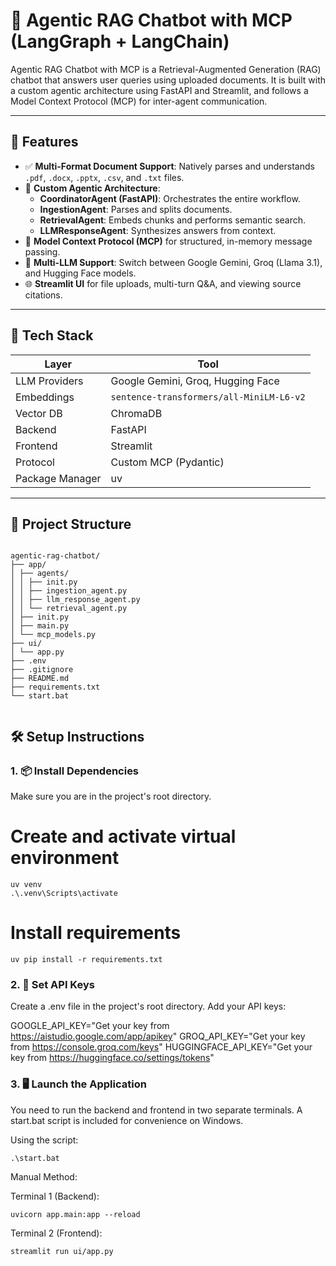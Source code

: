 # 🧠 Agentic RAG Chatbot with MCP (LangGraph + LangChain)

Agentic RAG Chatbot with MCP is a Retrieval-Augmented Generation (RAG) chatbot that answers user queries using uploaded documents. It is built with a custom agentic architecture using FastAPI and Streamlit, and follows a Model Context Protocol (MCP) for inter-agent communication.

---

## 🚀 Features

- ✅ **Multi-Format Document Support**: Natively parses and understands `.pdf`, `.docx`, `.pptx`, `.csv`, and `.txt` files.  
- 🧠 **Custom Agentic Architecture**:
  - **CoordinatorAgent (FastAPI)**: Orchestrates the entire workflow.  
  - **IngestionAgent**: Parses and splits documents.  
  - **RetrievalAgent**: Embeds chunks and performs semantic search.  
  - **LLMResponseAgent**: Synthesizes answers from context.  
- 🔗 **Model Context Protocol (MCP)** for structured, in-memory message passing.  
- 🔄 **Multi-LLM Support**: Switch between Google Gemini, Groq (Llama 3.1), and Hugging Face models.  
- 🌐 **Streamlit UI** for file uploads, multi-turn Q&A, and viewing source citations.  

---

## 🧱 Tech Stack

| Layer            | Tool                                              |
|-----------------|---------------------------------------------------|
| LLM Providers    | Google Gemini, Groq, Hugging Face                |
| Embeddings       | `sentence-transformers/all-MiniLM-L6-v2`         |
| Vector DB        | ChromaDB                                          |
| Backend          | FastAPI                                           |
| Frontend         | Streamlit                                         |
| Protocol         | Custom MCP (Pydantic)                             |
| Package Manager  | uv                                                |

---

## 📁 Project Structure

```

agentic-rag-chatbot/
├── app/
│ ├── agents/
│ │ ├── init.py
│ │ ├── ingestion_agent.py
│ │ ├── llm_response_agent.py
│ │ └── retrieval_agent.py
│ ├── init.py
│ ├── main.py
│ └── mcp_models.py
├── ui/
│ └── app.py
├── .env
├── .gitignore
├── README.md
├── requirements.txt
└── start.bat


```

## 🛠️ Setup Instructions

### 1. 📦 Install Dependencies
Make sure you are in the project's root directory.

# Create and activate virtual environment

```
uv venv
.\.venv\Scripts\activate

```

# Install requirements

```
uv pip install -r requirements.txt

```


### 2. 🔑 Set API Keys
Create a .env file in the project's root directory. Add your API keys:

GOOGLE_API_KEY="Get your key from https://aistudio.google.com/app/apikey"
GROQ_API_KEY="Get your key from https://console.groq.com/keys"
HUGGINGFACE_API_KEY="Get your key from https://huggingface.co/settings/tokens"


### 3. 🖥️ Launch the Application

You need to run the backend and frontend in two separate terminals. A start.bat script is included for convenience on Windows.

Using the script:

```
.\start.bat

```


Manual Method:

Terminal 1 (Backend):

```
uvicorn app.main:app --reload

```


Terminal 2 (Frontend):

```
streamlit run ui/app.py

```